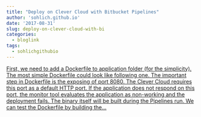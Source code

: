 ```yaml
---
title: "Deploy on Clever Cloud with Bitbucket Pipelines"
author: 'sohlich.github.io'
date: '2017-08-31'
slug: deploy-on-clever-cloud-with-bi
categories:
  - bloglink
tags:
  - sohlichgithubio
---
```


[First, we need to add a Dockerfile to application folder (for the simplicity). The most simple Dockerfile could look like following one. The important step in Dockerfile is the exposing of port 8080. The Clever Cloud requires this port as a default HTTP port. If the application does not respond on this port, the monitor tool evaluates the application as non-working and the deployment fails. The binary itself will be built during the Pipelines run. We can test the Dockerfile by building the...<click to read more>](https://sohlich.github.io/post/clever_cloud_pipelines/)

